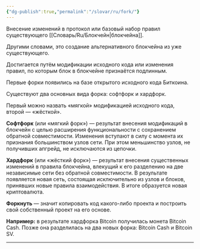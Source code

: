 ```yaml
---
{"dg-publish":true,"permalink":"/slovar/ru/fork/"}
---
```



Внесение изменений в протокол или базовый набор правил существующего [[Словарь/Ru/Блокчейн\|блокчейна]].

Другими словами, это создание альтернативного блокчейна из уже существующего.

Достигается путём модификации исходного кода или изменения правил, по которым блок в блокчейне признаётся подлинным.

Первые форки появились на базе открытого исходного кода Биткоина.

Существуют два основных вида форка: софтфорк и хардфорк.

Первый можно назвать «мягкой» модификацией исходного кода, второй — «жёсткой».

**Софтфорк** (или «мягкий форк») — результат внесения модификаций в блокчейн с целью расширения функциональности с сохранением обратной совместимости. Изменения вступают в силу с момента их признания большинством узлов сети. При этом меньшинство узлов, не получивших апгрейд, не исключаются из цепочки.

**Хардфорк** (или «жёсткий форк») — результат внесения существенных изменений в правила блокчейна, влекущий к его разделению на две независимые сети без обратной совместимости. В результате появляется новая сеть, состоящая исключительно из узлов и блоков, принявших новые правила взаимодействия. В итоге образуется новая криптовалюта.

**Форкнуть** — значит копировать код какого-либо проекта и построить свой собственный проект на его основе.

**Например:** в результате хардфорка Bitcoin получилась монета Bitcoin Cash. Позже она разделилась на два новых форка: Bitcoin Cash и Bitcoin SV.

---
